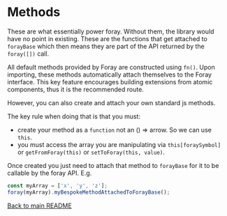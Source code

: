# Methods

These are what essentially power foray. Without them, the library would have no point in existing. These are the functions that get attached to `forayBase` which then means they are part of the API returned by the `foray([])` call.

All default methods provided by Foray are constructed using `fn()`. Upon importing, these methods automatically attach themselves to the Foray interface. This key feature encourages building extensions from atomic components, thus it is the recommended route.

However, you can also create and attach your own standard js methods.

The key rule when doing that is that you must:

- create your method as a `function` not an () => arrow. So we can use `this`.
- you must access the array you are manipulating via `this[foraySymbol]` or `getFromForay(this)` or `setToForay(this, value)`.

Once created you just need to attach that method to `forayBase` for it to be callable by the foray API. E.g.

```javascript
const myArray = ['x', 'y', 'z'];
foray(myArray).myBespokeMethodAttachedToForayBase();
```

[Back to main README](./readme.md)
